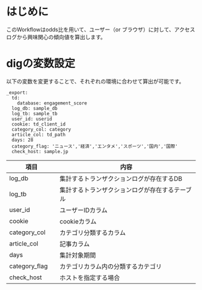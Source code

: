 # はじめに

このWorkflowはodds比を用いて、ユーザー（or ブラウザ）に対して、アクセスログから興味関心の傾向値を算出します。

# digの変数設定
  
以下の変数を変更することで、それぞれの環境に合わせて算出が可能です。
  
```
_export:
  td:
    database: engagement_score
  log_db: sample_db
  log_tb: sample_tb
  user_id: userid
  cookie: td_client_id
  category_col: category
  article_col: td_path
  days: 28
  category_flag: 'ニュース','経済','エンタメ','スポーツ','国内','国際'
  check_host: sample.jp
```
  
|項目           |内容                               |
|--------------|-----------------------------------|
|log_db        |集計するトランザクションログが存在するDB    |
|log_tb        |集計するトランザクションログが存在するテーブル|
|user_id       |ユーザーIDカラム                      |
|cookie 　　　  |cookieカラム                         |
|category_col  |カテゴリ分類するカラム                   |
|article_col　 |記事カラム                           |
|days　　　　   |集計対象期間                         |
|category_flag　|カテゴリカラム内の分類するカテゴリ         |
|check_host　  |ホストを指定する場合                   |
 
